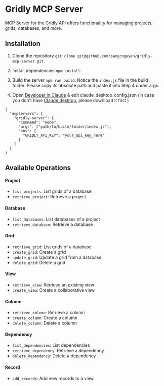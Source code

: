 # Gridly MCP Server
MCP Server for the Gridly API offers functionality for managing projects, grids, databases, and more.
## Installation
1. Clone the repository
`git clone git@github.com:sangcnguyen/gridly-mcp-server.git`.

2. Install dependencies `npm install`.

3. Build the server `npm run build`. Notice the `index.js` file in the build folder. Please copy its absolute path and paste it into Step 4 under args.

4. Open [Developer in Claude](https://modelcontextprotocol.io/quickstart/user) & edit claude_desktop_config.json (in case you don't have [Claude desktop](https://claude.ai/download), please download it first )
```
{
  "mcpServers": {
    "gridly-server": {
      "command": "node",
      "args": ["path/to/build/folder/index.js"],
      "env": {
        "GRIDLY_API_KEY": "your_api_key_here"
      }
    }
  }
}
```

## Available Operations
#### Project
- `list_projects`: List grids of a database
- `retrieve_project`: Retrieve a project
#### Database
- `list_databases`: List databases of a project
- `retrieve_database`: Retrieve a database
#### Grid
- `retrieve_grid`: List grids of a database
- `create_grid`: Create a grid
- `update_grid`: Update a grid from a database
- `delete_grid`: Delete a grid
#### View
- `retrieve_view`: Retrieve an existing view
- `create_view`: Create a collaborative view
#### Column
- `retrieve_column`: Retrieve a column
- `create_column`: Create a column
- `delete_column`: Delete a column
#### Dependency
- `list_dependencies`: List dependencies
- `retrieve_dependency`: Retrieve a dependency
- `delete_dependency`: Delete a dependency
#### Record
- `add_records`: Add new records to a view